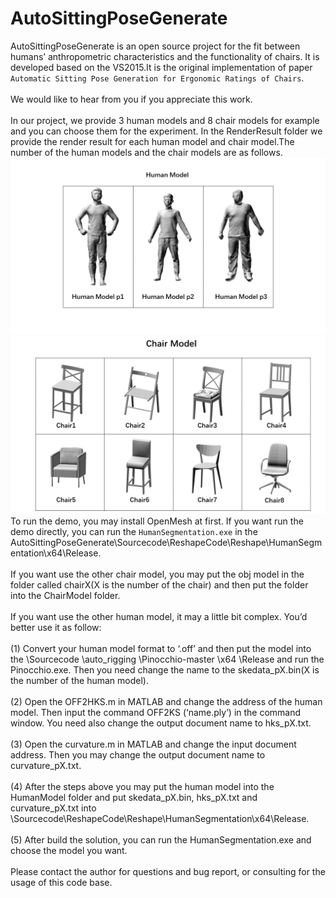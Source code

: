 # AutoSittingPoseGenerate
AutoSittingPoseGenerate is an open source project for the fit between humans’ anthropometric characteristics and the functionality of chairs. It is developed based on the VS2015.It is the original implementation of paper `Automatic Sitting Pose Generation for Ergonomic Ratings of Chairs`. <br>
<br>
We would like to hear from you if you appreciate this work.<br>
<br>
In our project, we provide 3 human models and 8 chair models for example and you can choose them for the experiment. In the RenderResult folder we provide the render result for each human model and chair model.The number of the human models and the chair models are as follows.<br>
![](img/HumanModel.png)
![](img/ChairModel.png)<br>
To run the demo, you may install OpenMesh at first. If you want run the demo directly, you can run the `HumanSegmentation.exe` in the AutoSittingPoseGenerate\Sourcecode\ReshapeCode\Reshape\HumanSegmentation\x64\Release. <br>
<br>
If you want use the other chair model, you may put the obj model in the folder called chairX(X is the number of the chair) and then put the folder into the ChairModel folder.<br>
<br>
If you want use the other human model, it may a little bit complex. You’d better use it as follow:<br>
<br>
(1)	Convert your human model format to ‘.off’ and then put the model into the \Sourcecode \auto_rigging \Pinocchio-master \x64 \Release and run the Pinocchio.exe. Then you need change the name to the skedata_pX.bin(X is the number of the human model).<br>
<br>
(2)	Open the OFF2HKS.m in MATLAB and change the address of the human model. Then input the command OFF2KS (‘name.ply’) in the command window. You need also change the output document name to hks_pX.txt.<br>
<br>
(3)	Open the curvature.m in MATLAB and change the input document address. Then you may change the output document name to curvature_pX.txt. <br>
<br>
(4)	After the steps above you may put the human model into the HumanModel folder and put skedata_pX.bin, hks_pX.txt and curvature_pX.txt into \Sourcecode\ReshapeCode\Reshape\HumanSegmentation\x64\Release.<br>
<br>
(5)	After build the solution, you can run the HumanSegmentation.exe and choose the model you want. <br>
<br>
Please contact the author for questions and bug report, or consulting for the usage of this code base.
